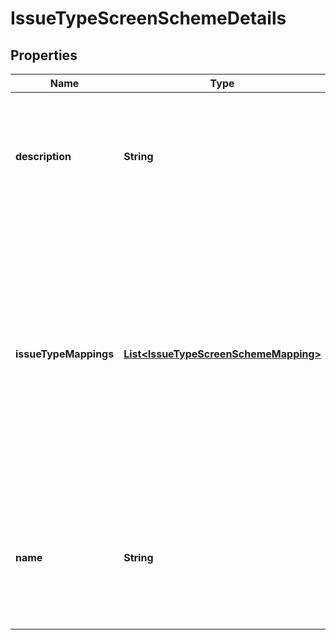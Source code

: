 # IssueTypeScreenSchemeDetails

## Properties
Name | Type | Description | Notes
------------ | ------------- | ------------- | -------------
**description** | **String** | The description of the issue type screen scheme. The maximum length is 255 characters. |  [optional]
**issueTypeMappings** | [**List&lt;IssueTypeScreenSchemeMapping&gt;**](IssueTypeScreenSchemeMapping.md) | The IDs of the screen schemes for the issue type IDs and *default*. A *default* entry is required to create an issue type screen scheme, it defines the mapping for all issue types without a screen scheme. | 
**name** | **String** | The name of the issue type screen scheme. The name must be unique. The maximum length is 255 characters. | 
